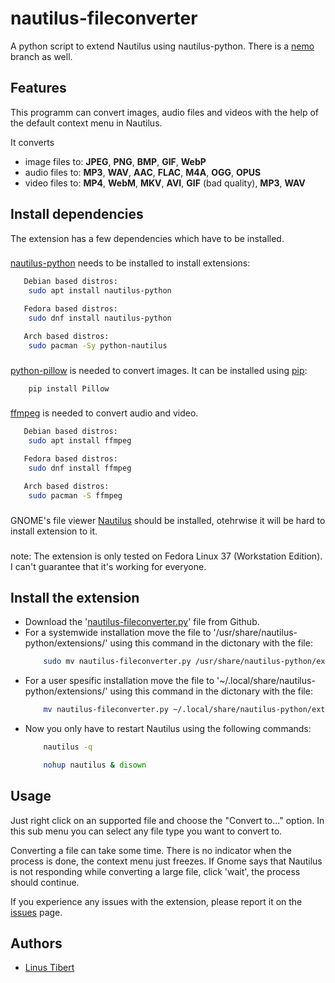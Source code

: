 
# nautilus-fileconverter

A python script to extend Nautilus using nautilus-python. There is a [nemo](https://github.com/derVedro/Nautilus-fileconverter-43/tree/nemo) branch as well.


## Features
This programm can convert images, audio files and videos with the help of the default context menu in Nautilus.

It converts
- image files to: __JPEG__, __PNG__, __BMP__, __GIF__, __WebP__
- audio files to: __MP3__, __WAV__, __AAC__, __FLAC__, __M4A__, __OGG__, __OPUS__
- video files to: __MP4__, __WebM__, __MKV__, __AVI__, __GIF__ (bad quality), __MP3__, __WAV__

## Install dependencies

The extension has a few dependencies which have to be installed.
###
[nautilus-python](https://github.com/GNOME/nautilus-python) needs to be installed to install extensions:

```bash
   Debian based distros:
    sudo apt install nautilus-python

   Fedora based distros:
    sudo dnf install nautilus-python

   Arch based distros:
    sudo pacman -Sy python-nautilus
```
###

[python-pillow](https://python-pillow.org/) is needed to convert images. It can be installed using [pip](https://pypi.org/project/pip/):


```bash
    pip install Pillow
```
###

[ffmpeg](https://ffmpeg.org/download.html#build-linux) is needed to convert audio and video.

```bash
   Debian based distros:
    sudo apt install ffmpeg

   Fedora based distros:
    sudo dnf install ffmpeg

   Arch based distros:
    sudo pacman -S ffmpeg
```
###
GNOME's file viewer [Nautilus](https://apps.gnome.org/en-GB/app/org.gnome.Nautilus/) should be installed, otehrwise it will be hard to install extension to it. 
###
note: The extension is only tested on Fedora Linux 37 (Workstation Edition). I can't guarantee that it's working for everyone.
## Install the extension
- Download the '[nautilus-fileconverter.py](https://github.com/Lich-Corals/nautilus-fileconverter/blob/main/nautilus-fileconverter.py)' file from Github.
- For a systemwide installation move the file to '/usr/share/nautilus-python/extensions/' using this command in the dictonary with the file:
    ```bash
        sudo mv nautilus-fileconverter.py /usr/share/nautilus-python/extensions/nautilus-fileconverter.py
    ```
- For a user spesific installation move the file to '~/.local/share/nautilus-python/extensions/' using this command in the dictonary with the file:
    ```bash
        mv nautilus-fileconverter.py ~/.local/share/nautilus-python/extensions/nautilus-fileconverter.py
    ```
- Now you only have to restart Nautilus using the following commands:
    ```bash
        nautilus -q 

        nohup nautilus & disown
    ```
## Usage

Just right click on an supported file and choose the "Convert to..." option. In this sub menu you can select any file type you want to convert to.

Converting a file can take some time. There is no indicator when the process is done, the context menu just freezes. If Gnome says that Nautilus is not responding while converting a large file, click 'wait', the process should continue.

If you experience any issues with the extension, please report it on the [issues](https://github.com/Lich-Corals/nautilus-fileconverter/issues) page.

## Authors

- [Linus Tibert](https://github.com/Lich-Corals)

